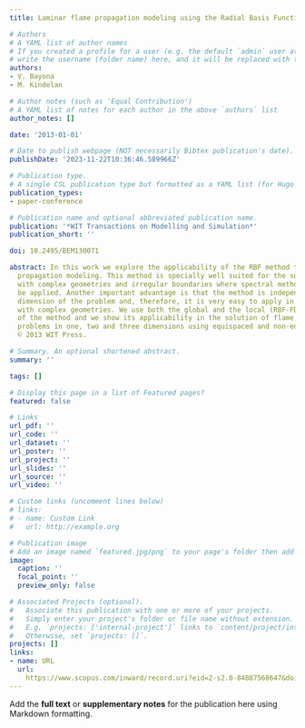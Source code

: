 ```yaml
---
title: Laminar flame propagation modeling using the Radial Basis Function (RBF) method

# Authors
# A YAML list of author names
# If you created a profile for a user (e.g. the default `admin` user at `content/authors/admin/`), 
# write the username (folder name) here, and it will be replaced with their full name and linked to their profile.
authors:
- V. Bayona
- M. Kindelan

# Author notes (such as 'Equal Contribution')
# A YAML list of notes for each author in the above `authors` list
author_notes: []

date: '2013-01-01'

# Date to publish webpage (NOT necessarily Bibtex publication's date).
publishDate: '2023-11-22T10:36:46.589966Z'

# Publication type.
# A single CSL publication type but formatted as a YAML list (for Hugo requirements).
publication_types:
- paper-conference

# Publication name and optional abbreviated publication name.
publication: '*WIT Transactions on Modelling and Simulation*'
publication_short: ''

doi: 10.2495/BEM130071

abstract: In this work we explore the applicability of the RBF method to laminar flame
  propagation modeling. This method is specially well suited for the solution of problems
  with complex geometries and irregular boundaries where spectral methods can not
  be applied. Another important advantage is that the method is independent of the
  dimension of the problem and, therefore, it is very easy to apply in 3D problems
  with complex geometries. We use both the global and the local (RBF-FD) versions
  of the method and we show its applicability in the solution of flame propagation
  problems in one, two and three dimensions using equispaced and non-equispaced nodes.
  © 2013 WIT Press.

# Summary. An optional shortened abstract.
summary: ''

tags: []

# Display this page in a list of Featured pages?
featured: false

# Links
url_pdf: ''
url_code: ''
url_dataset: ''
url_poster: ''
url_project: ''
url_slides: ''
url_source: ''
url_video: ''

# Custom links (uncomment lines below)
# links:
# - name: Custom Link
#   url: http://example.org

# Publication image
# Add an image named `featured.jpg/png` to your page's folder then add a caption below.
image:
  caption: ''
  focal_point: ''
  preview_only: false

# Associated Projects (optional).
#   Associate this publication with one or more of your projects.
#   Simply enter your project's folder or file name without extension.
#   E.g. `projects: ['internal-project']` links to `content/project/internal-project/index.md`.
#   Otherwise, set `projects: []`.
projects: []
links:
- name: URL
  url: 
    https://www.scopus.com/inward/record.uri?eid=2-s2.0-84887568647&doi=10.2495%2fBEM130071&partnerID=40&md5=7fd2e991d003fb13277f2dd50ae95f9c
---
```


Add the **full text** or **supplementary notes** for the publication here using Markdown formatting.
